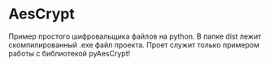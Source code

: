 # AesCrypt
Пример простого шифровальщика файлов на python.
В папке dist лежит скомпилированный .exe файл проекта.
Проет служит только примером работы с библиотекой pyAesCrypt!

